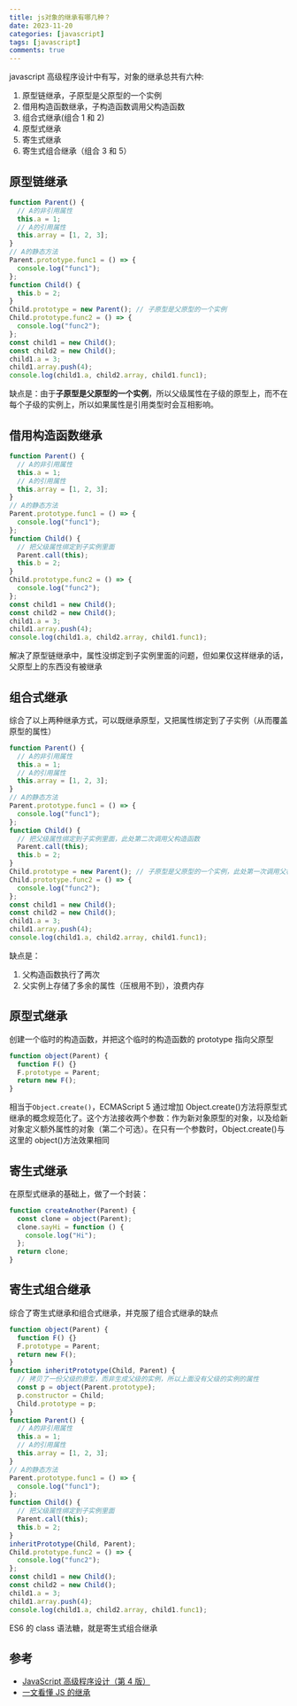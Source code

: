 ```yaml
---
title: js对象的继承有哪几种？
date: 2023-11-20
categories: [javascript]
tags: [javascript]
comments: true
---
```


javascript 高级程序设计中有写，对象的继承总共有六种:

1. 原型链继承，子原型是父原型的一个实例
2. 借用构造函数继承，子构造函数调用父构造函数
3. 组合式继承(组合 1 和 2)
4. 原型式继承
5. 寄生式继承
6. 寄生式组合继承（组合 3 和 5）

<!-- more -->

## 原型链继承

```javascript
function Parent() {
  // A的非引用属性
  this.a = 1;
  // A的引用属性
  this.array = [1, 2, 3];
}
// A的静态方法
Parent.prototype.func1 = () => {
  console.log("func1");
};
function Child() {
  this.b = 2;
}
Child.prototype = new Parent(); // 子原型是父原型的一个实例
Child.prototype.func2 = () => {
  console.log("func2");
};
const child1 = new Child();
const child2 = new Child();
child1.a = 3;
child1.array.push(4);
console.log(child1.a, child2.array, child1.func1);
```

缺点是：由于**子原型是父原型的一个实例**，所以父级属性在子级的原型上，而不在每个子级的实例上，所以如果属性是引用类型时会互相影响。

## 借用构造函数继承

```javascript
function Parent() {
  // A的非引用属性
  this.a = 1;
  // A的引用属性
  this.array = [1, 2, 3];
}
// A的静态方法
Parent.prototype.func1 = () => {
  console.log("func1");
};
function Child() {
  // 把父级属性绑定到子实例里面
  Parent.call(this);
  this.b = 2;
}
Child.prototype.func2 = () => {
  console.log("func2");
};
const child1 = new Child();
const child2 = new Child();
child1.a = 3;
child1.array.push(4);
console.log(child1.a, child2.array, child1.func1);
```

解决了原型链继承中，属性没绑定到子实例里面的问题，但如果仅这样继承的话，父原型上的东西没有被继承

## 组合式继承

综合了以上两种继承方式，可以既继承原型，又把属性绑定到了子实例（从而覆盖原型的属性）

```javascript
function Parent() {
  // A的非引用属性
  this.a = 1;
  // A的引用属性
  this.array = [1, 2, 3];
}
// A的静态方法
Parent.prototype.func1 = () => {
  console.log("func1");
};
function Child() {
  // 把父级属性绑定到子实例里面，此处第二次调用父构造函数
  Parent.call(this);
  this.b = 2;
}
Child.prototype = new Parent(); // 子原型是父原型的一个实例，此处第一次调用父构造函数
Child.prototype.func2 = () => {
  console.log("func2");
};
const child1 = new Child();
const child2 = new Child();
child1.a = 3;
child1.array.push(4);
console.log(child1.a, child2.array, child1.func1);
```

缺点是：

1. 父构造函数执行了两次
2. 父实例上存储了多余的属性（压根用不到），浪费内存

## 原型式继承

创建一个临时的构造函数，并把这个临时的构造函数的 prototype 指向父原型

```javascript
function object(Parent) {
  function F() {}
  F.prototype = Parent;
  return new F();
}
```

相当于`Object.create()`，ECMAScript 5 通过增加 Object.create()方法将原型式继承的概念规范化了。这个方法接收两个参数：作为新对象原型的对象，以及给新对象定义额外属性的对象（第二个可选）。在只有一个参数时，Object.create()与这里的 object()方法效果相同

## 寄生式继承

在原型式继承的基础上，做了一个封装：

```javascript
function createAnother(Parent) {
  const clone = object(Parent);
  clone.sayHi = function () {
    console.log("Hi");
  };
  return clone;
}
```

## 寄生式组合继承

综合了寄生式继承和组合式继承，并克服了组合式继承的缺点

```javascript
function object(Parent) {
  function F() {}
  F.prototype = Parent;
  return new F();
}
function inheritPrototype(Child, Parent) {
  // 拷贝了一份父级的原型，而非生成父级的实例，所以上面没有父级的实例的属性
  const p = object(Parent.prototype);
  p.constructor = Child;
  Child.prototype = p;
}
function Parent() {
  // A的非引用属性
  this.a = 1;
  // A的引用属性
  this.array = [1, 2, 3];
}
// A的静态方法
Parent.prototype.func1 = () => {
  console.log("func1");
};
function Child() {
  // 把父级属性绑定到子实例里面
  Parent.call(this);
  this.b = 2;
}
inheritPrototype(Child, Parent);
Child.prototype.func2 = () => {
  console.log("func2");
};
const child1 = new Child();
const child2 = new Child();
child1.a = 3;
child1.array.push(4);
console.log(child1.a, child2.array, child1.func1);
```

ES6 的 class 语法糖，就是寄生式组合继承

## 参考

- [JavaScript 高级程序设计（第 4 版）](https://book.douban.com/subject/35175321/)
- [一文看懂 JS 的继承](https://www.freecodecamp.org/chinese/news/inheritance-in-js/)

